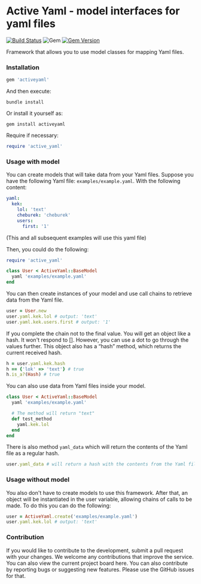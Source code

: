 # Active Yaml - model interfaces for yaml files

[![Build Status](https://github.com/leonovk/activeyaml/actions/workflows/ruby.yml/badge.svg)](https://github.com/leonovk/activeyaml/actions/workflows/ruby.yml) ![Gem](https://img.shields.io/gem/dt/activeyaml) [![Gem Version](https://badge.fury.io/rb/activeyaml.svg)](https://badge.fury.io/rb/activeyaml)

Framework that allows you to use model classes for mapping Yaml files.

### Installation

```ruby
gem 'activeyaml'
```
And then execute:

```bundle install```

Or install it yourself as:

```gem install activeyaml```

Require if necessary:

```ruby
require 'active_yaml'
```
### Usage with model

You can create models that will take data from your Yaml files. Suppose you have the following Yaml file: `examples/example.yaml`. With the following content:

```yaml
yaml:
  kek:
    lol: 'text'
    cheburek: 'cheburek'
    users:
      first: '1'
```
(This and all subsequent examples will use this yaml file)

Then, you could do the following:

```ruby
require 'active_yaml'

class User < ActiveYaml::BaseModel
  yaml 'examples/example.yaml'
end
```
You can then create instances of your model and use call chains to retrieve data from the Yaml file.

```ruby
user = User.new
user.yaml.kek.lol # output: 'text'
user.yaml.kek.users.first # output: '1'
```

If you complete the chain not to the final value. You will get an object like a hash. It won't respond to []. However, you can use a dot to go through the values further. This object also has a “hash” method, which returns the current received hash.

```ruby
h = user.yaml.kek.hash
h == {'lok' => 'text'} # true
h.is_a?(Hash) # true
```

You can also use data from Yaml files inside your model.

```ruby
class User < ActiveYaml::BaseModel
  yaml 'examples/example.yaml'

  # The method will return "text"
  def test_method
    yaml.kek.lol
  end
end
```

There is also method `yaml_data` which will return the contents of the Yaml file as a regular hash.

```ruby
user.yaml_data # will return a hash with the contents from the Yaml file
```

### Usage without model
You also don't have to create models to use this framework. After that, an object will be instantiated in the user variable, allowing chains of calls to be made. To do this you can do the following:

```ruby
user = ActiveYaml.create('examples/example.yaml')
user.yaml.kek.lol # output: 'text'
```

### Contribution

If you would like to contribute to the development, submit a pull request with your changes. We welcome any contributions that improve the service. You can also view the current project board here.  You can also contribute by reporting bugs or suggesting new features. Please use the GitHub issues for that.
